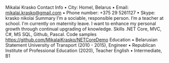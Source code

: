 Mikalai Krasko
Contact Info
•	City: Homel, Belarus
•	Email: mikalai.krasko@gmail.com
•	Phone number: +375 29 5261127
•	Skype: krasko nikolai
Summary
I’m a sociable, responsible person. I’m a teacher at school. I'm currently on maternity leave. I want to enhance my personal growth through continual upgrading of knowledge.
Skills
 .NET Core, MVC, C#, MS SQL, Github, Pascal.
Code samples
https://github.com/MikalaiKrasko/NETCoreDemo
Education
•	Belarusian Statement University of Transport (2010 - 2015), Engineer
•	Republican Institute of Professional Education (2020), Teacher
English
•	Intermediate, B1